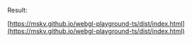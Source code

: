 Result:

[https://mskv.github.io/webgl-playground-ts/dist/index.html](https://mskv.github.io/webgl-playground-ts/dist/index.html)
